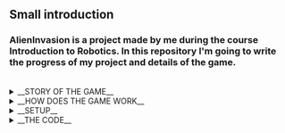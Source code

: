 
## Small introduction
### AlienInvasion is a project made by me during the course Introduction to Robotics. In this repository I'm going to write the progress of my project and details of the game.
<br>
<details>
<summary> __STORY OF THE GAME__
  </summary>

#### AlienInvasion is a game where you are the last remaining hope of humankind! Get in your ship and defend the earth from the aliens! Kill as much enemys as you can. Don't let enemies pass you or the Earth is doomed!!!
  
</details>

<details>
<summary>__HOW DOES THE GAME WORK__</summary>

#### The game is quite simple you are a ship, and you try to shoot as many enemies as you can without letting them pass us. So how do I represent that?
  
- ##### In an 8x8 led matrix the ship is... a dot and the enemies are... also red dots. But I will make the enemies 2 dots so we can differentiate the enemy from the player.
  
- ##### For the controls, I choose a joystick. And for the shooting part, I'm going to use a separate button. Oh, and the thingy that we shoot is going to be? Yes! You guessed it a dot!
  
- ##### So we have the ship that is going to move left and right on the last row. And we have the enemies coming toward us on the columns at a speed that is going to increase over time. If the enemies pass us or hit us, we are going to lose a life. If we lose all lives we die.
</details>

<details>
<summary> __SETUP__
  </summary>

#### Used components:
  - ##### Arduino Uno
  - ##### one joystick
  - ##### one button
  - ##### one buzzer
  - ##### one 8x8 led matrix
  - ##### one 2x16 LCD Display
  - ##### one MAX7219 Driver
  - ##### 10k resitor 100 resitor and 220 resitor
  - ##### 10 µF capacitor and some ceramic capacitor
  - ##### some breadboards(I used 3)
 #### I'm not going to show how to connect each component because I have already connected all the components. I'm also too lazy to do a complete tutorial for this stuff. But I'm going to put some useful links(in the future).
 #### And if you think that my excuse for being lazy isn't good. Well, behold!
  
  ![20211208_131605](https://user-images.githubusercontent.com/61494964/145199783-2cd0015d-64a4-4c7f-849d-834ab1ea010d.jpg)
 #### Good luck with connecting all that wires! I mean, at least you don't have to go with this setup to the faculty and show it to the teacher in a WORKING STATE!  
</details>

<details>
<summary> __THE CODE__
  </summary>

#### Don't worry about it. Just copy paste <a href="https://github.com/hirneagabriel/AlienInvasion/blob/main/AlienInvasion.ino" target="_blank" rel="noreferrer noopener">this</a>. (kidding I'm going to explain it but not right now).
  
</details>
